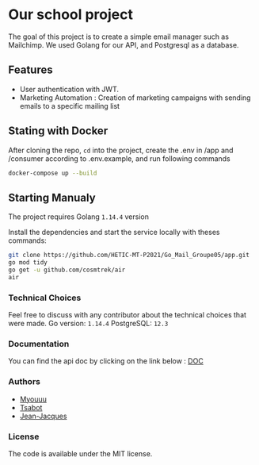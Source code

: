 # Our school project

The goal of this project is to create a simple email manager such as Mailchimp.
We used Golang for our API, and Postgresql as a database.

## Features

- User authentication with JWT.
- Marketing Automation : Creation of marketing campaigns with sending emails to a specific mailing list

## Stating with Docker

After cloning the repo, `cd` into the project, create the .env in /app and /consumer according to .env.example, and run following commands

```bash
docker-compose up --build
```

## Starting Manualy

The project requires Golang `1.14.4` version

Install the dependencies and start the service locally with theses commands:

```sh
git clone https://github.com/HETIC-MT-P2021/Go_Mail_Groupe05/app.git
go mod tidy
go get -u github.com/cosmtrek/air
air
```

### Technical Choices

Feel free to discuss with any contributor about the technical choices that were made.
Go version: `1.14.4`
PostgreSQL: `12.3`

### Documentation

You can find the api doc by clicking on the link below :
[DOC](https://app.swaggerhub.com/apis/JWT_Golang/Mailing_in_Go/1.0.0)

### Authors

- [Myouuu](https://github.com/myouuu)
- [Tsabot](https://github.com/Tsabot)
- [Jean-Jacques](https://github.com/gensjaak)

### License

The code is available under the MIT license.
